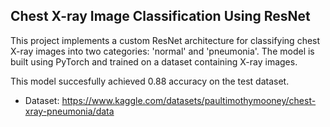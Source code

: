 ## Chest X-ray Image Classification Using ResNet

This project implements a custom ResNet architecture for classifying chest X-ray images into two categories: 'normal' and 'pneumonia'. The model is built using PyTorch and trained on a dataset containing X-ray images.

This model succesfully achieved 0.88 accuracy on the test dataset.

- Dataset:
https://www.kaggle.com/datasets/paultimothymooney/chest-xray-pneumonia/data
